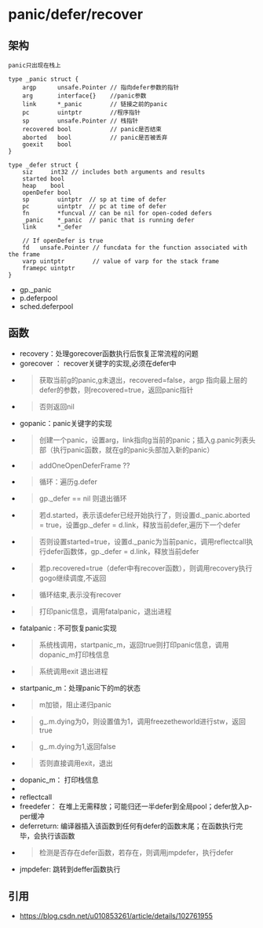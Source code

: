 # panic/defer/recover

## 架构
```
panic只出现在栈上

type _panic struct {
	argp      unsafe.Pointer // 指向defer参数的指针
	arg       interface{}    //panic参数
	link      *_panic        // 链接之前的panic
	pc        uintptr        //程序指针
	sp        unsafe.Pointer // 栈指针
	recovered bool           // panic是否结束
	aborted   bool           // panic是否被丢弃
	goexit    bool 
}

type _defer struct {
	siz     int32 // includes both arguments and results
	started bool
	heap    bool
	openDefer bool
	sp        uintptr  // sp at time of defer
	pc        uintptr  // pc at time of defer
	fn        *funcval // can be nil for open-coded defers
	_panic    *_panic  // panic that is running defer
	link      *_defer

	// If openDefer is true
	fd   unsafe.Pointer // funcdata for the function associated with the frame
	varp uintptr        // value of varp for the stack frame
	framepc uintptr
}
```
- gp._panic
- p.deferpool
- sched.deferpool
## 函数
- recovery：处理gorecover函数执行后恢复正常流程的问题
- gorecover ： recover关键字的实现,必须在defer中
- > 获取当前g的panic,g未退出，recovered=false，argp 指向最上层的defer的参数，则recovered=true，返回panic指针
- > 否则返回nil
- gopanic：panic关键字的实现
- > 创建一个panic，设置arg，link指向g当前的panic；插入g.panic列表头部（执行panic函数，就在g的panic头部加入新的panic）
- > addOneOpenDeferFrame ??
- > 循环：遍历g.defer
- > gp._defer == nil 则退出循环
- > 若d.started，表示该defer已经开始执行了，则设置d._panic.aborted = true，设置gp._defer = d.link，释放当前defer,遍历下一个defer
- > 否则设置started=true，设置d._panic为当前panic，调用reflectcall执行defer函数体，gp._defer = d.link，释放当前defer
- > 若p.recovered=true（defer中有recover函数），则调用recovery执行gogo继续调度,不返回
- > 循环结束,表示没有recover
- > 打印panic信息，调用fatalpanic，退出进程
- fatalpanic : 不可恢复panic实现
- > 系统栈调用，startpanic_m，返回true则打印panic信息，调用dopanic_m打印栈信息
- > 系统调用exit 退出进程
- startpanic_m：处理panic下的m的状态
- > m加锁，阻止递归panic
- > g_.m.dying为0，则设置值为1，调用freezetheworld进行stw，返回true
- > g_.m.dying为1,返回false
- > 否则直接调用exit，退出
- dopanic_m： 打印栈信息
-  
- reflectcall
- freedefer： 在堆上无需释放；可能归还一半defer到全局pool；defer放入p-per缓冲
- deferreturn: 编译器插入该函数到任何有defer的函数末尾；在函数执行完毕，会执行该函数
- > 检测是否存在defer函数，若存在，则调用jmpdefer，执行defer
- jmpdefer: 跳转到deffer函数执行

## 引用
- https://blog.csdn.net/u010853261/article/details/102761955
